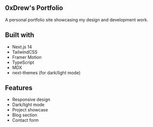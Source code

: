 ## 0xDrew's Portfolio

A personal portfolio site showcasing my design and development work.

## Built with
- Next.js 14
- TailwindCSS
- Framer Motion
- TypeScript
- MDX
- next-themes (for dark/light mode)

## Features
- Responsive design
- Dark/light mode
- Project showcase
- Blog section
- Contact form
